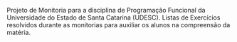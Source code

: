 Projeto de Monitoria para a disciplina de Programação Funcional da Universidade do Estado de Santa Catarina (UDESC).
Listas de Exercícios resolvidos durante as monitorias para auxiliar os alunos na compreensão da matéria.